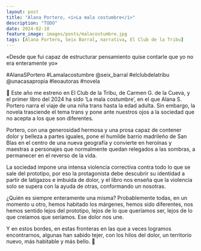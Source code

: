 ```yaml
---
layout: post
title: "Alana Portero, <i>La mala costumbre</i>"
description: "TODO"
date: 2024-02-10
feature_image: images/posts/malacostumbre.jpg
tags: [Alana Portero, Seix Barral, narrativa, El Club de la Tribu]
---
```


«Desde que fui capaz de estructurar pensamiento quise contarle que yo no era enteramente yo»
<!--more-->

#AlanaSPortero #Lamalacostumbre @seix_barral #elclubdelatribu @unacasapropia #leoautoras #novela

👠 Este año me estreno en El Club de la Tribu, de Carmen G. de la Cueva, y el primer libro del 2024 ha sido ‘La mala costumbre’, en el que Alana S. Portero narra el viaje de una niña trans hasta la edad adulta. Sin embargo, la novela trasciende el tema trans y pone ante nuestros ojos a la sociedad que no acepta a los que son diferentes.

Portero, con una generosidad hermosa y una prosa capaz de contener dolor y belleza a partes iguales, pone el humilde barrio madrileño de San Blas en el centro de una nueva geografía y convierte en heroínas y maestras a personajes que normalmente quedan relegados a las sombras, a permanecer en el reverso de la vida.

La sociedad impone una intensa violencia correctiva contra todo lo que se sale del prototipo, por eso la protagonista debe descubrir su identidad a partir de latigazos e imbuida de dolor, y el libro nos enseña que la violencia solo se supera con la ayuda de otras, conformando un nosotras.

¿Quién es siempre enteramente una misma? Probablemente todas, en un momento u otro, hemos habitado los márgenes, hemos sido diferentes, nos hemos sentido lejos del prototipo, lejos de lo que queríamos ser, lejos de lo que creíamos que seríamos. Ese dolor nos une.

Y en estos bordes, en estas fronteras en las que a veces logramos encontrarnos, algunas han sabido tejer, con los hilos del dolor, un territorio nuevo, más habitable y más bello. 👠
